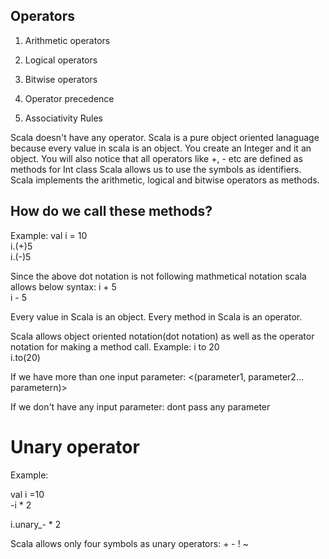 ## Operators
1. Arithmetic operators
2. Logical operators
3. Bitwise operators

1. Operator precedence
2. Associativity Rules

Scala doesn't have any operator. Scala is a pure object oriented lanaguage because every value in scala is an object.
You create an Integer and it an object.
You will also notice that all operators like +, - etc are defined as methods for Int class
Scala allows us to use the symbols as identifiers.\
Scala implements the arithmetic, logical and bitwise operators as methods.

## How do we call these methods?
Example:
val i = 10  <br />
i.(+)5  <br />
i.(-)5  <br />

Since the above dot notation is not following mathmetical notation scala allows below syntax:
i + 5  <br />
i - 5  <br />

Every value in Scala is an object.
Every method in Scala is an operator.

Scala allows object oriented notation(dot notation) as well as the operator notation for making a method call.
Example:
i to 20  <br />
i.to(20)  <br />

If we have more than one input parameter:
<object> <method>  <(parameter1, parameter2... parametern)>

If we don't have any input parameter:
dont pass any parameter

# Unary operator

Example:

val i =10  <br />
-i * 2   <br />

i.unary_- * 2  <br />

Scala allows only four symbols as unary operators: +  -  !  ~

